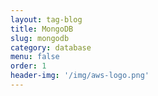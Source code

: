 ```yaml
---
layout: tag-blog
title: MongoDB
slug: mongodb
category: database
menu: false
order: 1
header-img: '/img/aws-logo.png'
---
```

